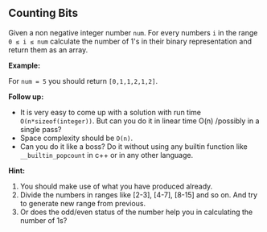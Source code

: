 ## Counting Bits

Given a non negative integer number `num`. For every numbers `i` in the range `0 ≤ i ≤ num` calculate the number of 1's in their binary representation and return them as an array.

**Example:**

For `num = 5` you should return `[0,1,1,2,1,2]`.

**Follow up:**

* It is very easy to come up with a solution with run time `O(n*sizeof(integer))`. But can you do it in linear time O(n) /possibly in a single pass?
* Space complexity should be `O(n)`.
* Can you do it like a boss? Do it without using any builtin function like `__builtin_popcount` in c++ or in any other language.

**Hint:**

1. You should make use of what you have produced already.
2. Divide the numbers in ranges like [2-3], [4-7], [8-15] and so on. And try to generate new range from previous.
3. Or does the odd/even status of the number help you in calculating the number of 1s?